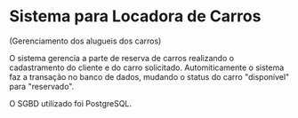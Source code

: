 # Sistema para Locadora de Carros
(Gerenciamento dos alugueis dos carros)

O sistema gerencia a parte de reserva de carros realizando o cadastramento do cliente e do carro solicitado. 
Automiticamente o sistema faz a transação no banco de dados, mudando o status do carro "disponível" para "reservado". 

O SGBD utilizado foi PostgreSQL.
